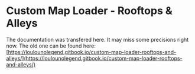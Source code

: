 # Custom Map Loader - Rooftops & Alleys

The documentation was transfered here. It may miss some precisions right now. The old one can be found here: [https://loulounolegend.gitbook.io/custom-map-loader-rooftops-and-alleys/](https://loulounolegend.gitbook.io/custom-map-loader-rooftops-and-alleys/)
